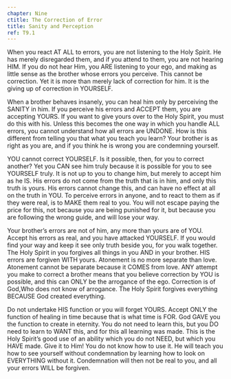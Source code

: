 ```yaml
---
chapter: Nine
ctitle: The Correction of Error
title: Sanity and Perception
ref: T9.1
---
```


When you react AT ALL to errors, you are not listening to the Holy
Spirit. He has merely disregarded them, and if you attend to them, you
are not hearing HIM. If you do not hear Him, you ARE listening to your
ego, and making as little sense as the brother whose errors you
perceive. This cannot be correction. Yet it is more than merely lack of
correction for him. It is the giving up of correction in YOURSELF.

When a brother behaves insanely, you can heal him only by perceiving the
SANITY in him. If you perceive his errors and ACCEPT them, you are
accepting YOURS. If you want to give yours over to the Holy Spirit, you
must do this with his. Unless this becomes the one way in which you
handle ALL errors, you cannot understand how all errors are UNDONE. How
is this different from telling you that what you teach you learn? Your
brother is as right as you are, and if you think he is wrong you are
condemning yourself.

YOU cannot correct YOURSELF. Is it possible, then, for you to correct
another? Yet you CAN see him truly because it is possible for you to see
YOURSELF truly. It is not up to you to change him, but merely to accept
him as he IS. His errors do not come from the truth that is in him, and
only this truth is yours. His errors cannot change this, and can have no
effect at all on the truth in YOU. To perceive errors in anyone, and to
react to them as if they were real, is to MAKE them real to you. You
will not escape paying the price for this, not because you are being
punished for it, but because you are following the wrong guide, and will
lose your way.

Your brother’s errors are not of him, any more than yours are of YOU.
Accept his errors as real, and you have attacked YOURSELF. If you would
find your way and keep it see only truth beside you, for you walk
together. The Holy Spirit in you forgives all things in you AND in your
brother. HIS errors are forgiven WITH yours. Atonement is no more
separate than love. Atonement cannot be separate because it COMES from
love. ANY attempt you make to correct a brother means that you believe
correction by YOU is possible, and this can ONLY be the arrogance of the
ego. Correction
is of God,Who does not know of arrogance. The Holy Spirit forgives
everything BECAUSE God created everything.

Do not undertake HIS function or you will forget YOURS. Accept ONLY the
function of healing in time because that is what time is FOR. God GAVE
you the function to create in eternity. You do not need to learn this,
but you DO need to learn to WANT this, and for this all learning was
made. This is the Holy Spirit’s good use of an ability which you do not
NEED, but which you HAVE made. Give it to Him! You do not know how to
use it. He will teach you how to see yourself without condemnation by
learning how to look on EVERYTHING without it. Condemnation will then
not be real to you, and all your errors WILL be forgiven.

